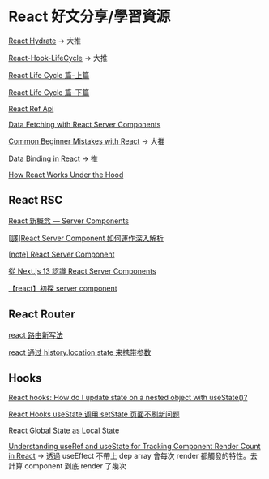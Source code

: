 # React 好文分享/學習資源

[React Hydrate](https://blog.saeloun.com/2021/12/16/hydration.html) -> 大推

[React-Hook-LifeCycle](https://blog.bhanuteja.dev/the-lifecycle-of-react-hooks-component) -> 大推

[React Life Cycle 篇-上篇](https://ithelp.ithome.com.tw/articles/10278231)

[React Life Cycle 篇-下篇](https://ithelp.ithome.com.tw/articles/10278693)

[React Ref Api](https://medium.com/itsoktomakemistakes/react-ref-api-%E6%80%8E%E9%BA%BC%E7%94%A8-ea1f31cd0a7a)

[Data Fetching with React Server Components](https://www.youtube.com/watch?v=TQQPAU21ZUw)

[Common Beginner Mistakes with React](https://www.joshwcomeau.com/react/common-beginner-mistakes/) -> 大推

[Data Binding in React](https://www.joshwcomeau.com/react/data-binding/) -> 推

[How React Works Under the Hood](https://medium.com/@zipy-ai/how-react-works-under-the-hood-d2af692e8be0)

## React RSC

[React 新概念 — Server Components](https://chentsulin.medium.com/react-%E6%96%B0%E6%A6%82%E5%BF%B5-server-components-d632f9a18463)

[[譯]React Server Component 如何運作深入解析](https://andyyou.github.io/2022/02/02/react-server-component-in-depth-guide/)

[[note] React Server Component](https://pjchender.dev/react/note-react-server-component/)

[從 Next.js 13 認識 React Server Components](https://oldmo860617.medium.com/%E5%BE%9E-next-js-13-%E8%AA%8D%E8%AD%98-react-server-components-37c2bad96d90)

[【react】初探 server component](https://juejin.cn/post/6918602124804915208)

## React Router

[react 路由新写法](https://zhuanlan.zhihu.com/p/430635190)

[react 通过 history.location.state 来携带参数](https://blog.csdn.net/m0_60823684/article/details/121445877)

## Hooks

[React hooks: How do I update state on a nested object with useState()?](https://stackoverflow.com/questions/56802815/react-hooks-how-do-i-update-state-on-a-nested-object-with-usestate)

[React Hooks useState 调用 setState 页面不刷新问题](https://juejin.cn/post/7080838315007541284)

[React Global State as Local State](https://webup.org/blog/react-global-state-as-local-state/)

[Understanding useRef and useState for Tracking Component Render Count in React](https://peterkellner.net//2023/05/05/Understanding-useRef-and-useState-for-Tracking-Component-Render-Count-in-React/) -> 透過 useEffect 不帶上 dep array 會每次 render 都觸發的特性。去計算 component 到底 render 了幾次
